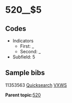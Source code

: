 # 520\_\_$5

## Codes

-   Indicators
    -   First: \_
    -   Second: \_
-   Subfield: 5

## Sample bibs

11353563 [Quicksearch](https://search.library.yale.edu/catalog/11353563) [VXWS](http://prodorbis.library.yale.edu:7014/vxws/GetHoldingsService?bibId=11353563)

**Parent topic:**[520](../../tags/520/520.md)

